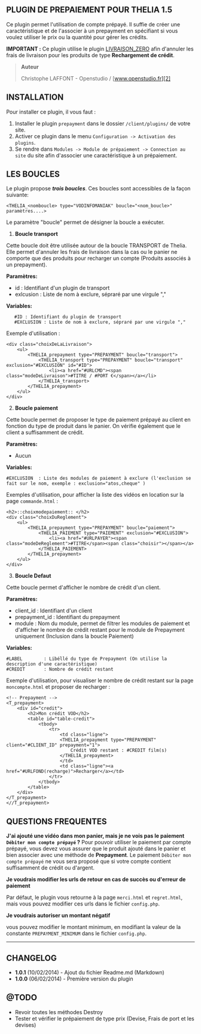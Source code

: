 PLUGIN DE PREPAIEMENT POUR THELIA 1.5
--------------------------------------

Ce plugin permet l'utilisation de compte prépayé. Il suffie de créer une caractéristique
et de l'associer à un prepayment en spécifiant si vous voulez utiliser le prix ou la quantité
pour gérer les crédits.

**IMPORTANT :** Ce plugin utilise le plugin [LIVRAISON_ZERO][1] afin d'annuler les frais de livraison pour
les produits de type **Rechargement de crédit**.


> **Auteur**
>
>   Christophe LAFFONT - Openstudio / [www.openstudio.fr][2]


INSTALLATION
---------

Pour installer ce plugin, il vous faut :

 1. Installer le plugin `prepayment` dans le dossier `/client/plugins/` de votre site.
 2. Activer ce plugin dans le menu `Configuration -> Activation des plugins`.
 3. Se rendre dans `Modules -> Module de prépaiement -> Connection au site` du site afin d'associer une caractéristique à un prépaiement.


LES BOUCLES
---------

Le plugin propose ***trois boucles***. Ces boucles sont accessibles de la façon suivante:

```
<THELIA_<nomboucle> type="VODINFOMANIAK" boucle="<nom_boucle>" paramètres....>
```
Le paramètre "boucle" permet de désigner la boucle a exécuter.


1) **Boucle transport**

Cette boucle doit être utilisée autour de la boucle TRANSPORT de Thelia. Elle
permet d'annuler les frais de livraison dans la cas ou le panier ne comporte que
des produits pour recharger un compte (Produits associés à un prepayment).

**Paramètres:**

 - id : Identifiant d'un plugin de transport
 - exlcusion :  Liste de nom à exclure, sépraré par une virgule ","

**Variables:**

```
   #ID : Identifiant du plugin de transport
   #EXCLUSION : Liste de nom à exclure, sépraré par une virgule ","
```

Exemple d'utilisation :

```
<div class="choixDeLaLivraison">
    <ul>
        <THELIA_prepayment type="PREPAYMENT" boucle="transport">
            <THELIA_transport type="PREPAYMENT" boucle="transport" exclusion="#EXCLUSION" id="#ID">
                <li><a href="#URLCMD"><span class="modeDeLivraison">#TITRE / #PORT €</span></a></li>
            </THELIA_transport>
        </THELIA_prepayment>
    </ul>
</div>
```


2) **Boucle paiement**

Cette boucle permet de proposer le type de paiement prépayé au client en fonction du type de produit dans le panier. On vérifie également que le client a suffisamment de crédit.

**Paramètres:**

 - Aucun

**Variables:**

```
#EXCLUSION  : Liste des modules de paiement à exclure (l'exclusion se fait sur le nom, exemple : exclusion="atos,cheque" )
```

Exemples d'utilisation, pour afficher la liste des vidéos en location sur la page `commande.html` :

```
<h2>::choixmodepaiement:: </h2>
<div class="choixDuReglement">
    <ul>
        <THELIA_prepayment type="PREPAYMENT" boucle="paiement">
            <THELIA_PAIEMENT type="PAIEMENT" exclusion="#EXCLUSION">
                <li><a href="#URLPAYER"><span class="modeDeReglement">#TITRE</span><span class="choisir"></span></a>
            </THELIA_PAIEMENT>
        </THELIA_prepayment>
    </ul>
</div>
```

3) **Boucle Defaut**

Cette boucle permet d'afficher le nombre de crédit d'un client.

**Paramètres:**

 - client_id : Identifiant d'un client
 - prepayment_id : Identifiant du prepayment
 - module : Nom du module, permet de filtrer les modules de paiement et d'afficher le nombre de crédit restant pour le module de Prepayment uniquement (Inclusion dans la boucle Paiement)

**Variables:**

```
#LABEL        : Libéllé du type de Prepayment (On utilise la description d'une caractéristique)
#CREDIT       : Nombre de crédit restant
```

Exemple d'utilisation, pour visualiser le nombre de crédit restant sur la page `moncompte.html` et proposer de recharger :

```
<!-- Prepayment -->
<T_prepayment>
    <div id="credit">
        <h2>Mon crédit VOD</h2>
        <table id="table-credit">
            <tbody>
                <tr>
                    <td class="ligne">
                    <THELIA_prepayment type="PREPAYMENT" client="#CLIENT_ID" prepayment="1">
                        Crédit VOD restant : #CREDIT film(s)
                    </THELIA_prepayment>
                    </td>
                    <td class="ligne"><a href="#URLFOND(recharge)">Recharger</a></td>
                </tr>
            </tbody>
        </table>
    </div>
</T_prepayment>
<//T_prepayment>
```

QUESTIONS FREQUENTES
---------

**J'ai ajouté une vidéo dans mon panier, mais je ne vois pas le paiement `Débiter mon compte prépayé` ?**
Pour pouvoir utiliser le paiement par compte prépayé, vous devez vous assurer que le produit ajouté dans le panier et bien associer avec une méthode de **Prepayment**.
Le paiement `Débiter mon compte prépayé` ne vous sera proposé que si votre compte contient suffisamment de crédit ou d'argent.

**Je voudrais modifier les urls de retour en cas de succès ou d'erreur de paiement**

Par défaut, le plugin vous retourne à la page `merci.html` et `regret.html`, mais vous pouvez modifier ces urls dans le fichier `config.php`.

**Je voudrais autoriser un montant négatif**

vous pouvez modifier le montant minimum, en modifiant la valeur de la constante `PREPAYMENT_MINIMUM` dans le fichier `config.php`.


----------

CHANGELOG
---------

- **1.0.1** (10/02/2014) - Ajout du fichier Readme.md (Markdown)
- **1.0.0** (06/02/2014) - Première version du plugin


@TODO
---------

* Revoir toutes les méthodes Destroy
* Tester et vérifier le prépaiement de type prix (Devise, Frais de port et les devises)


[1]: https://github.com/touffies/livraison_zero
[2]: http://www.openstudio.fr

